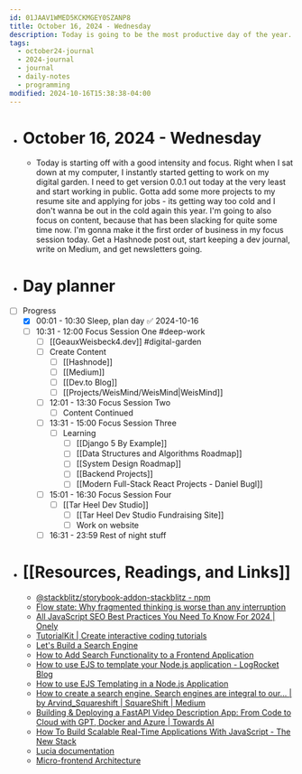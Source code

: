 ```yaml
---
id: 01JAAV1WMED5KCKMGEY0SZANP8
title: October 16, 2024 - Wednesday
description: Today is going to be the most productive day of the year.
tags:
  - october24-journal
  - 2024-journal
  - journal
  - daily-notes
  - programming
modified: 2024-10-16T15:38:38-04:00
---
```

- # October 16, 2024 - Wednesday
	- Today is starting off with a good intensity and focus. Right when I sat down at my computer, I instantly started getting to work on my digital garden. I need to get version 0.0.1 out today at the very least and start working in public. Gotta add some more projects to my resume site and applying for jobs - its getting way too cold and  I don't wanna be out in the cold again this year. I'm going to also focus on content, because that has been slacking for quite some time now. I'm gonna make it the first order of business in my focus session today. Get a Hashnode post out, start keeping a dev journal, write on Medium, and get newsletters going.

- # Day planner
- [ ] Progress
	- [x] 00:01 - 10:30 Sleep, plan day ✅ 2024-10-16
	- [ ] 10:31 - 12:00 Focus Session One #deep-work
		- [ ] [[GeauxWeisbeck4.dev]] #digital-garden 
		- [ ] Create Content
			- [ ] [[Hashnode]]
			- [ ] [[Medium]]
			- [ ] [[Dev.to Blog]]
			- [ ] [[Projects/WeisMind/WeisMind|WeisMind]]
		- [ ] 12:01 - 13:30 Focus Session Two
			- [ ] Content Continued
		- [ ] 13:31 - 15:00 Focus Session Three
			- [ ] Learning
				- [ ] [[Django 5 By Example]]
				- [ ] [[Data Structures and Algorithms Roadmap]]
				- [ ] [[System Design Roadmap]]
				- [ ] [[Backend Projects]]
				- [ ] [[Modern Full-Stack React Projects - Daniel Bugl]]
		- [ ] 15:01 - 16:30 Focus Session Four
			- [ ] [[Tar Heel Dev Studio]]
				- [ ] [[Tar Heel Dev Studio Fundraising Site]]
				- [ ] Work on website
		- [ ] 16:31 - 23:59 Rest of night stuff 

- # [[Resources, Readings, and Links]]
	- [@stackblitz/storybook-addon-stackblitz - npm](https://www.npmjs.com/package/@stackblitz/storybook-addon-stackblitz)
	- [Flow state: Why fragmented thinking is worse than any interruption](https://blog.stackblitz.com/posts/flow-state/)
	- [All JavaScript SEO Best Practices You Need To Know For 2024 | Onely](https://www.onely.com/blog/ultimate-guide-javascript-seo/)
	- [TutorialKit | Create interactive coding tutorials](https://tutorialkit.dev/)
	- [Let's Build a Search Engine](https://anvil.works/blog/how-to-build-a-search-engine)
	- [How to Add Search Functionality to a Frontend Application](https://www.freecodecamp.org/news/how-to-add-search-to-frontend-app/)
	- [How to use EJS to template your Node.js application - LogRocket Blog](https://blog.logrocket.com/how-to-use-ejs-template-node-js-application/)
	- [How to use EJS Templating in a Node.js Application](https://www.freecodecamp.org/news/how-to-use-ejs-templating-in-a-node-js-application-ea9347a96c65/)
	- [How to create a search engine. Search engines are integral to our… | by Arvind\_Squareshift | SquareShift | Medium](https://medium.com/squareshift/how-to-create-a-search-engine-3ec13eee1730)
	- [Building & Deploying a FastAPI Video Description App: From Code to Cloud with GPT, Docker and Azure | Towards AI](https://towardsai.net/p/machine-learning/building-deploying-a-fastapi-video-description-app-from-code-to-cloud-with-gpt-docker-and-azure?ref=dailydev)
	- [How To Build Scalable Real-Time Applications With JavaScript - The New Stack](https://thenewstack.io/how-to-build-scalable-real-time-applications-with-javascript/?ref=dailydev)
	- [Lucia documentation](https://lucia-auth.com/)
	- [Micro-frontend Architecture](https://microfrontend.dev/architecture/micro-frontends-architecture/)
